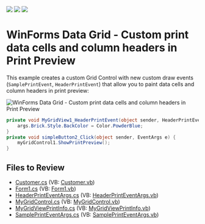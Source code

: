 <!-- default badges list -->
![](https://img.shields.io/endpoint?url=https://codecentral.devexpress.com/api/v1/VersionRange/128624535/23.1.2%2B)
[![](https://img.shields.io/badge/Open_in_DevExpress_Support_Center-FF7200?style=flat-square&logo=DevExpress&logoColor=white)](https://supportcenter.devexpress.com/ticket/details/T368970)
[![](https://img.shields.io/badge/📖_How_to_use_DevExpress_Examples-e9f6fc?style=flat-square)](https://docs.devexpress.com/GeneralInformation/403183)
<!-- default badges end -->

# WinForms Data Grid - Custom print data cells and column headers in Print Preview

This example creates a custom Grid Control with new custom draw events (`SamplePrintEvent`, `HeaderPrintEvent`) that allow you to paint data cells and column headers in print preview:

![WinForms Data Grid - Custom print data cells and column headers in Print Preview](https://raw.githubusercontent.com/DevExpress-Examples/gridcontrol-how-to-implement-events-for-custom-printing-cells-and-headers-t368970/23.1.2%2B/media/winforms-grid-custom-paint-print.png)

```csharp
private void MyGridView1_HeaderPrintEvent(object sender, HeaderPrintEventArgs args) {
    args.Brick.Style.BackColor = Color.PowderBlue;
}
private void simpleButton2_Click(object sender, EventArgs e) {
    myGridControl1.ShowPrintPreview();
}
```


## Files to Review

* [Customer.cs](./CS/GridBeforePrint/Customer.cs) (VB: [Customer.vb](./VB/GridBeforePrint/Customer.vb))
* [Form1.cs](./CS/GridBeforePrint/Form1.cs) (VB: [Form1.vb](./VB/GridBeforePrint/Form1.vb))
* [HeaderPrintEventArgs.cs](./CS/GridBeforePrint/HeaderPrintEventArgs.cs) (VB: [HeaderPrintEventArgs.vb](./VB/GridBeforePrint/HeaderPrintEventArgs.vb))
* [MyGridControl.cs](./CS/GridBeforePrint/MyGridControl.cs) (VB: [MyGridControl.vb](./VB/GridBeforePrint/MyGridControl.vb))
* [MyGridViewPrintInfo.cs](./CS/GridBeforePrint/MyGridViewPrintInfo.cs) (VB: [MyGridViewPrintInfo.vb](./VB/GridBeforePrint/MyGridViewPrintInfo.vb))
* [SamplePrintEventArgs.cs](./CS/GridBeforePrint/SamplePrintEventArgs.cs) (VB: [SamplePrintEventArgs.vb](./VB/GridBeforePrint/SamplePrintEventArgs.vb))
